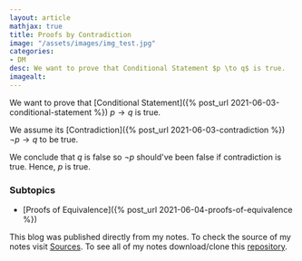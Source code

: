 ```yaml
---
layout: article
mathjax: true
title: Proofs by Contradiction
image: "/assets/images/img_test.jpg"
categories:
- DM
desc: We want to prove that Conditional Statement $p \to q$ is true. 
imagealt: 
---
```


We want to prove that [Conditional Statement]({% post_url 2021-06-03-conditional-statement %}) $p \to q$ is true.

































































































































































































































































































































































We assume its [Contradiction]({% post_url 2021-06-03-contradiction %}) $\neg p \to q$ to be true.

































































































































































































































































































































































We conclude that $q$ is false so $\neg p$ should've been false if contradiction is true. Hence, $p$ is true.


































































































































































































































































































































































### Subtopics
- [Proofs of Equivalence]({% post_url 2021-06-04-proofs-of-equivalence %})

This blog was published directly from my notes.
To check the source of my notes visit [Sources](sources.html).
To see all of my notes download/clone this [repository](https://github.com/bovem/CS).